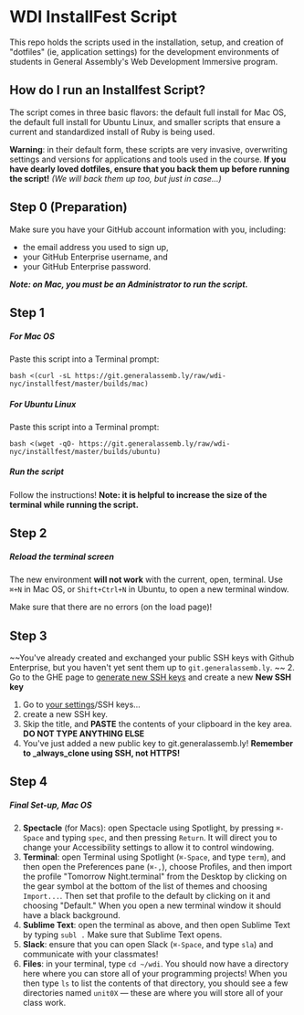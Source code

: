 # WDI InstallFest Script

This repo holds the scripts used in the installation, setup, and creation of 
"dotfiles" (ie, application settings) for the development environments of 
students in General Assembly's Web Development Immersive program.

## How do I run an Installfest Script?

The script comes in three basic flavors: the default full install for Mac OS, 
the default full install for Ubuntu Linux, and smaller scripts that ensure a 
current and standardized install of Ruby is being used.

**Warning**: in their default form, these scripts are very invasive, 
overwriting settings and versions for applications and tools used in the 
course. **If you have dearly loved dotfiles, ensure that you back them up before 
running the script!** *(We will back them up too, but just in case...)*

## Step 0 (Preparation)

Make sure you have your GitHub account information with you, including:

- the email address you used to sign up,
- your GitHub Enterprise username, and
- your GitHub Enterprise password.

***Note: on Mac, you must be an Administrator to run the script.***

## Step 1

##### For Mac OS

Paste this script into a Terminal prompt:

```
bash <(curl -sL https://git.generalassemb.ly/raw/wdi-nyc/installfest/master/builds/mac)
```

##### For Ubuntu Linux

Paste this script into a Terminal prompt:

`bash <(wget -qO- https://git.generalassemb.ly/raw/wdi-nyc/installfest/master/builds/ubuntu)`


##### Run the script

Follow the instructions! **Note: it is helpful to increase the size of the 
terminal while running the script.**

## Step 2

##### Reload the terminal screen

The new environment **will not work** with the current, open, terminal. Use 
`⌘+N` in Mac OS, or `Shift+Ctrl+N` in Ubuntu, to open a new terminal
window.

Make sure that there are no errors (on the load page)!

## Step 3

~~You've already created and exchanged your public SSH keys with Github Enterprise, but you haven't yet sent them up to `git.generalassemb.ly`. ~~
2. Go to the GHE page to [generate new SSH keys][make-ssh-keys] and create a new **New SSH key**
1. Go to [your settings][ghe-settings]/SSH keys...
1. create a new SSH key.
1. Skip the title, and **PASTE** the contents of your clipboard in the key area. **DO NOT TYPE ANYTHING ELSE**
1. You've just added a new public key to git.generalassemb.ly! **Remember to _always_clone using SSH, not HTTPS!** 


## Step 4

##### Final Set-up, Mac OS

2. **Spectacle** (for Macs): open Spectacle using Spotlight, by pressing `⌘-Space`
   and typing `spec`, and then pressing `Return`. It will direct you to change
   your Accessibility settings to allow it to control windowing.
3. **Terminal**: open Terminal using Spotlight (`⌘-Space`, and type `term`),
   and then open the Preferences pane (`⌘-,`), choose Profiles, and then import
   the profile "Tomorrow Night.terminal" from the Desktop by clicking on the
   gear symbol at the bottom of the list of themes and choosing `Import...`.
   Then set that profile to the default by clicking on it and choosing 
   "Default." When you open a new terminal window it should have a black
   background.
4. **Sublime Text**: open the terminal as above, and then open Sublime Text
   by typing `subl .` Make sure that Sublime Text opens.
5. **Slack**: ensure that you can open Slack (`⌘-Space`, and type `sla`) and 
   communicate with your classmates!
6. **Files**: in your terminal, type `cd ~/wdi`. You should now have a 
   directory here where you can store all of your programming projects! When
   you then type `ls` to list the contents of that directory, you should see
   a few directories named `unit0X` — these are where you will store all of your class
   work.

<!-- LINKS -->
[make-ssh-keys]: https://help.github.com/enterprise/2.12/user/articles/generating-a-new-ssh-key-and-adding-it-to-the-ssh-agent/
[ghe-settings]: https://git.generalassemb.ly/settings/keys
[chrome-link]: https://www.google.com/chrome/browser/desktop
